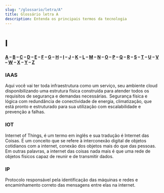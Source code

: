 ```yaml
---
slug: "/glossario/letra/A"
title: Glossário letra A
description: Entenda os principais termos da tecnologia
---
```


# I

#### [A](./A) – [B](./B) – [C](./C) – [D](./D) – [E](./E) – [F](./F) – [G](./G) – [H](./H) – [I](./I) – [J](./J) – [K](./K) – [L](./L) – [M](./M) – [N](./N) – [O](./O) – [P](./P) – [Q](./Q) – [R](./R) – [S](./S) – [T](./T) – [U](./U) – [V](./V) – [W](./W) – [X](./X) – [Y](./Y) – [Z](./Z)

### IAAS

Aqui você vai ter toda infraestrutura como um serviço, seu ambiente cloud disponibilizando uma estrutura física construída para atender todos os requisitos de segurança e demandas necessárias. 
Segurança física e lógica com redundância de conectividade de energia, climatização, que está pronto e estruturado para sua utilização com escalabilidade e prevenção a falhas.

### IOT

Internet of Things, é um termo em inglês e sua tradução é Internet das Coisas. É um conceito que se refere à interconexão digital de objetos cotidianos com a internet, conexão dos objetos mais do que das pessoas. Em outras palavras, a internet das coisas nada mais é que uma rede de objetos físicos capaz de reunir e de transmitir dados.

### IP

Protocolo responsável pela identificação das máquinas e redes e encaminhamento correto das mensagens entre elas na internet.
